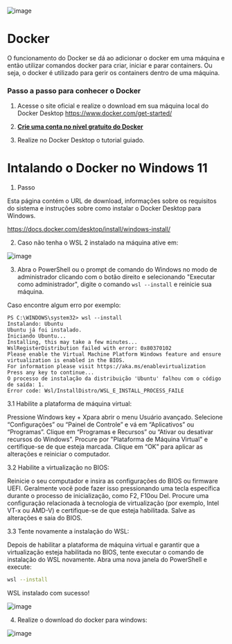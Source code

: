 <!--
<h1 align="center"> Docker</h1>
-->
<p align="center">
  
![image](https://github.com/rxaviersantos/docker/assets/85380530/8885e584-88ad-4638-92b4-cf89dff6fc94)
</p>

# Docker

O funcionamento do Docker se dá ao adicionar o docker em uma máquina e então utilizar comandos docker para criar, iniciar e parar containers. Ou seja, o docker é utilizado para gerir os containers dentro de uma máquina.

### Passo a passo para conhecer o Docker

1. Acesse o site oficial e realize o download em sua máquina local do Docker Desktop  https://www.docker.com/get-started/

2. [**Crie uma conta no nível gratuito do Docker**](https://www.docker.com/pricing/?utm_source=docker&utm_medium=webreferral&utm_campaign=traffictopricing)

3. Realize no Docker Desktop o tutorial guiado.


# Intalando o Docker no Windows 11 
1. Passo
   
Esta página contém o URL de download, informações sobre os requisitos do sistema e instruções sobre como instalar o Docker Desktop para Windows.

https://docs.docker.com/desktop/install/windows-install/

2. Caso não tenha o WSL 2 instalado na máquina ative em:

![image](https://github.com/rxaviersantos/docker/assets/85380530/ce8bcc43-00b5-4e43-927b-07fc11a038f1)

3.  Abra o PowerShell ou o prompt de comando do Windows no modo de administrador clicando com o botão direito e selecionando "Executar como administrador", digite o comando ```wsl --install``` e reinicie sua máquina.
   
Caso encontre algum erro por exemplo:

```
PS C:\WINDOWS\system32> wsl --install
Instalando: Ubuntu
Ubuntu já foi instalado.
Iniciando Ubuntu...
Installing, this may take a few minutes...
WslRegisterDistribution failed with error: 0x80370102
Please enable the Virtual Machine Platform Windows feature and ensure virtualization is enabled in the BIOS.
For information please visit https://aka.ms/enablevirtualization
Press any key to continue...
O processo de instalação da distribuição 'Ubuntu' falhou com o código de saída: 1.
Error code: Wsl/InstallDistro/WSL_E_INSTALL_PROCESS_FAILE
```
3.1 Habilite a plataforma de máquina virtual:

Pressione Windows key + Xpara abrir o menu Usuário avançado.
Selecione “Configurações” ou “Painel de Controle” e vá em “Aplicativos” ou “Programas”.
Clique em “Programas e Recursos” ou “Ativar ou desativar recursos do Windows”.
Procure por "Plataforma de Máquina Virtual" e certifique-se de que esteja marcada.
Clique em “OK” para aplicar as alterações e reiniciar o computador.

3.2 Habilite a virtualização no BIOS:

Reinicie o seu computador e insira as configurações do BIOS ou firmware UEFI. Geralmente você pode fazer isso pressionando uma tecla específica durante o processo de inicialização, como F2, F10ou Del.
Procure uma configuração relacionada à tecnologia de virtualização (por exemplo, Intel VT-x ou AMD-V) e certifique-se de que esteja habilitada.
Salve as alterações e saia do BIOS.

3.3 Tente novamente a instalação do WSL:

Depois de habilitar a plataforma de máquina virtual e garantir que a virtualização esteja habilitada no BIOS, tente executar o comando de instalação do WSL novamente.
Abra uma nova janela do PowerShell e execute:

```bash
wsl --install
```` 
WSL instalado com sucesso!

![image](https://github.com/rxaviersantos/docker/assets/85380530/282ed0cc-021f-469a-a8a0-8a3ab592984d)


4.  Realize o download do docker para windows:

![image](https://github.com/rxaviersantos/docker/assets/85380530/cceb386c-6c13-4bdb-8001-43cece8603e2)



